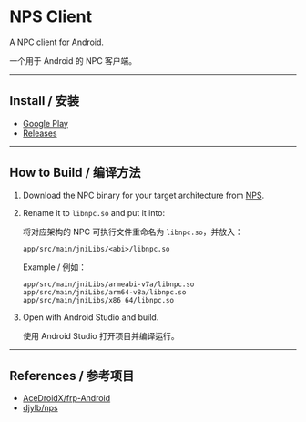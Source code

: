 # NPS Client

A NPC client for Android.

一个用于 Android 的 NPC 客户端。

---

## Install / 安装
- [Google Play](https://play.google.com/store/apps/details?id=com.duanlab.npsclient)
- [Releases](https://github.com/djylb/npsclient/releases/latest)

---

## How to Build / 编译方法

1. Download the NPC binary for your target architecture from [NPS](https://github.com/djylb/nps).

2. Rename it to `libnpc.so` and put it into:

   将对应架构的 NPC 可执行文件重命名为 `libnpc.so`，并放入：

   ```
   app/src/main/jniLibs/<abi>/libnpc.so
   ```

   Example / 例如：

   ```
   app/src/main/jniLibs/armeabi-v7a/libnpc.so
   app/src/main/jniLibs/arm64-v8a/libnpc.so
   app/src/main/jniLibs/x86_64/libnpc.so
   ```

3. Open with Android Studio and build.

   使用 Android Studio 打开项目并编译运行。

---

## References / 参考项目

- [AceDroidX/frp-Android](https://github.com/AceDroidX/frp-Android)
- [djylb/nps](https://github.com/djylb/nps)
